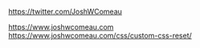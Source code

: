 https://twitter.com/JoshWComeau

https://www.joshwcomeau.com
https://www.joshwcomeau.com/css/custom-css-reset/